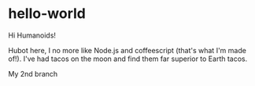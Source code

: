 # hello-world


Hi Humanoids!

Hubot here, I no more like Node.js and coffeescript (that's what I'm made of!).
I've had tacos on the moon and find them far superior to Earth tacos.

My 2nd branch

